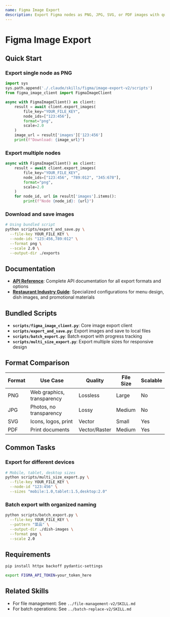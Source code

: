 ```yaml
---
name: Figma Image Export
description: Export Figma nodes as PNG, JPG, SVG, or PDF images with quality control, batch export, multi-size generation. Use when exporting design assets, generating images from Figma, or when user mentions image export, asset generation, download images, or format conversion. Requires Figma API token.
---
```


# Figma Image Export

## Quick Start

### Export single node as PNG
```python
import sys
sys.path.append('./.claude/skills/figma/image-export-v2/scripts')
from figma_image_client import FigmaImageClient

async with FigmaImageClient() as client:
    result = await client.export_images(
        file_key="YOUR_FILE_KEY",
        node_ids=["123:456"],
        format="png",
        scale=2.0
    )
    image_url = result['images']['123:456']
    print(f"Download: {image_url}")
```

### Export multiple nodes
```python
async with FigmaImageClient() as client:
    result = await client.export_images(
        file_key="YOUR_FILE_KEY",
        node_ids=["123:456", "789:012", "345:678"],
        format="png",
        scale=2.0
    )
    for node_id, url in result['images'].items():
        print(f"Node {node_id}: {url}")
```

### Download and save images
```bash
# Using bundled script
python scripts/export_and_save.py \
  --file-key YOUR_FILE_KEY \
  --node-ids "123:456,789:012" \
  --format png \
  --scale 2.0 \
  --output-dir ./exports
```

## Documentation

- **[API Reference](reference.md)**: Complete API documentation for all export formats and options
- **[Restaurant Industry Guide](restaurant-guide.md)**: Specialized configurations for menu design, dish images, and promotional materials

## Bundled Scripts

- **`scripts/figma_image_client.py`**: Core image export client
- **`scripts/export_and_save.py`**: Export images and save to local files
- **`scripts/batch_export.py`**: Batch export with progress tracking
- **`scripts/multi_size_export.py`**: Export multiple sizes for responsive design

## Format Comparison

| Format | Use Case | Quality | File Size | Scalable |
|--------|----------|---------|-----------|----------|
| PNG | Web graphics, transparency | Lossless | Large | No |
| JPG | Photos, no transparency | Lossy | Medium | No |
| SVG | Icons, logos, print | Vector | Small | Yes |
| PDF | Print documents | Vector/Raster | Medium | Yes |

## Common Tasks

### Export for different devices
```bash
# Mobile, tablet, desktop sizes
python scripts/multi_size_export.py \
  --file-key YOUR_FILE_KEY \
  --node-id "123:456" \
  --sizes "mobile:1.0,tablet:1.5,desktop:2.0"
```

### Batch export with organized naming
```bash
python scripts/batch_export.py \
  --file-key YOUR_FILE_KEY \
  --pattern "菜品" \
  --output-dir ./dish-images \
  --format png \
  --scale 2.0
```

## Requirements

```bash
pip install httpx backoff pydantic-settings

export FIGMA_API_TOKEN=your_token_here
```

## Related Skills

- For file management: See `../file-management-v2/SKILL.md`
- For batch operations: See `../batch-replace-v2/SKILL.md`
